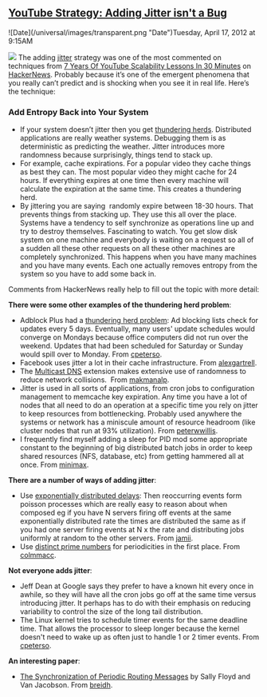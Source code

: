 ## [YouTube Strategy: Adding Jitter isn't a Bug](/blog/2012/4/17/youtube-strategy-adding-jitter-isnt-a-bug.html)

<div class="journal-entry-tag journal-entry-tag-post-title"><span class="posted-on">![Date](/universal/images/transparent.png "Date")Tuesday, April 17, 2012 at 9:15AM</span></div>

<div class="body">

![](http://farm8.staticflickr.com/7138/7081913937_f8910dffd9_m.jpg) The adding [<span>jitter</span>](http://en.wikipedia.org/wiki/Jitter) <span>strategy was one of the most commented on techniques from</span> [<span>7 Years Of YouTube Scalability Lessons In 30 Minutes</span>](http://highscalability.com/blog/2012/3/26/7-years-of-youtube-scalability-lessons-in-30-minutes.html) <span>on</span> [<span>HackerNews</span>](http://news.ycombinator.com/item?id=3757456)<span>. Probably because it’s one of the emergent phenomena that you really can’t predict and is shocking when you see it in real life. Here’s the technique:</span>

### <span>Add Entropy Back into Your System</span>

*   <span>If your system doesn’t jitter then you get</span> [<span>thundering herds</span>](http://highscalability.com/blog/2008/3/14/problem-mobbing-the-least-used-resource-error.html)<span>. Distributed applications are really weather systems. Debugging them is as deterministic as predicting the weather. Jitter introduces more randomness because surprisingly, things tend to stack up.</span>
*   <span>For example, cache expirations. For a popular video they cache things as best they can. The most popular video they might cache for 24 hours. If everything expires at one time then every machine will calculate the expiration at the same time. This creates a thundering herd.</span>
*   <span>By jittering you are saying  randomly expire between 18-30 hours. That prevents things from stacking up. They use this all over the place. Systems have a tendency to self synchronize as operations line up and try to destroy themselves. Fascinating to watch. You get slow disk system on one machine and everybody is waiting on a request so all of a sudden all these other requests on all these other machines are completely synchronized. This happens when you have many machines and you have many events. Each one actually removes entropy from the system so you have to add some back in.</span>

Comments from HackerNews really help to fill out the topic with more detail:  

**There were some other examples of the thundering herd problem**:

*   <span>Adblock Plus had a</span> [<span>thundering herd problem</span>](https://adblockplus.org/blog/downloading-a-file-regularly-how-hard-can-it-be)<span>: Ad blocking lists check for updates every 5 days. Eventually, many users' update schedules would converge on Mondays because office computers did not run over the weekend. Updates that had been scheduled for Saturday or Sunday would spill over to Monday.</span> <span>From</span> [<span>cpeterso</span>](http://news.ycombinator.com/item?id=3759196)<span>.</span>
*   <span>Facebook uses jitter a lot in their cache infrastructure.</span> <span>From</span> [<span>alexgartrell</span>](http://news.ycombinator.com/item?id=3758514)<span>.</span>
*   <span>The</span> [<span>Multicast DNS</span>](http://datatracker.ietf.org/doc/draft-cheshire-dnsext-multicastdns/) <span>extension makes extensive use of randomness to reduce network collisions.  </span><span>From</span> [<span>makmanalp</span>](http://news.ycombinator.com/item?id=3758634)<span>.</span>
*   <span>Jitter is used in all sorts of applications, from cron jobs to configuration management to memcache key expiration. Any time you have a lot of nodes that all need to do an operation at a specific time you rely on jitter to keep resources from bottlenecking. Probably used anywhere the systems or network has a miniscule amount of resource headroom (like cluster nodes that run at 93% utilization).</span> <span>From</span> [<span>peterwwillis</span>](http://news.ycombinator.com/item?id=3758455)<span>.</span>
*   <span>I frequently find myself adding a sleep for PID mod some appropriate constant to the beginning of big distributed batch jobs in order to keep shared resources (NFS, database, etc) from getting hammered all at once.</span> <span>From</span> [<span>minimax</span>](http://news.ycombinator.com/item?id=3758382)<span>.</span>

**There are a number of ways of adding jitter**:

*   <span>Use</span> [<span>exponentially distributed delays</span>](http://en.wikipedia.org/wiki/Poisson_process)<span>: Then reoccurring events form poisson processes which are really easy to reason about when composed eg if you have N servers firing off events at the same exponentially distributed rate the times are distributed the same as if you had one server firing events at N x the rate and distributing jobs uniformly at random to the other servers.</span> <span>From</span> [<span>jamii</span>](http://news.ycombinator.com/item?id=3758609)<span>.  </span>
*   <span>Use</span> [<span>distinct prime numbers</span>](http://www.stdlib.net/~colmmacc/2009/11/26/period-pain-3/) <span>for periodicities in the first place.</span> <span>From</span> [<span>colmmacc</span>](http://news.ycombinator.com/item?id=3758618)<span>.</span>

**Not everyone adds jitter**:

*   <span>Jeff Dean at Google says they prefer to have a known hit every once in awhile, so they will have all the cron jobs go off at the same time versus introducing jitter. It perhaps has to do with their emphasis on reducing variability to control the size of the long tail distribution.</span>
*   <span>The Linux kernel tries to schedule timer events for the same deadline time. That allows the processor to sleep longer because the kernel doesn't need to wake up as often just to handle 1 or 2 timer events.</span> <span>From</span> [<span>cpeterso</span>](http://news.ycombinator.com/item?id=3759222)<span>.</span>

**An interesting paper**:

*   [<span>The Synchronization of Periodic Routing Messages</span>](http://ee.lbl.gov/papers/sync_94.pdf) <span>by Sally Floyd and Van Jacobson.</span> <span>From</span> [<span>breidh</span>](http://news.ycombinator.com/item?id=3758552)<span>.</span>

</div>